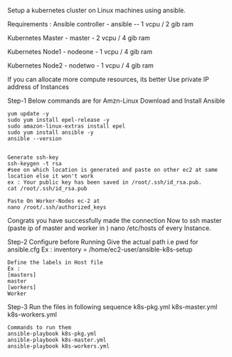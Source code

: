 Setup a kubernetes cluster on Linux machines using ansible.

Requirements :
Ansible controller - ansible -- 1 vcpu / 2 gib ram

Kubernetes Master - master - 2 vcpu / 4 gib ram

Kubernetes Node1 - nodeone - 1 vcpu / 4 gib ram

Kubernetes Node2 - nodetwo - 1 vcpu / 4 gib ram


If you can allocate more compute resources, its better 
Use private IP address of Instances

Step-1
	Below commands are for Amzn-Linux Download and Install Ansible
	
	
	yum update -y
	sudo yum install epel-release -y
	sudo amazon-linux-extras install epel
	sudo yum install ansible -y
	ansible --version
	
	
	Generate ssh-key
	ssh-keygen -t rsa
	#see on which location is generated and paste on other ec2 at same location else it won't work
	ex : Your public key has been saved in /root/.ssh/id_rsa.pub.
	cat /root/.ssh/id_rsa.pub

	Paste On Worker-Nodes ec-2 at
	nano /root/.ssh/authorized_keys

Congrats you have successfully made the connection
Now to ssh master (paste ip of master and worker in ) nano /etc/hosts of every Instance.

Step-2
	Configure before Running
	Give the actual path i.e pwd for ansible.cfg 
	Ex : inventory      = /home/ec2-user/ansible-k8s-setup

	Define the labels in Host file
 	Ex : 
	[masters]
	master
	[workers]
	Worker
	

Step-3
	Run the files in following sequence
	k8s-pkg.yml
	k8s-master.yml
	k8s-workers.yml

	Commands to run them
	ansible-playbook k8s-pkg.yml
	ansible-playbook k8s-master.yml
	ansible-playbook k8s-workers.yml

